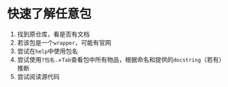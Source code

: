 # 快速了解任意包
1. 找到原仓库，看是否有文档
2. 若该包是一个`wrapper`，可能有官网
3. 尝试在`help`中使用包名
4. 尝试使用`?包名.`+`Tab`查看包中所有物品，根据命名和提供的`docstring`（若有）推断
5. 尝试阅读源代码
